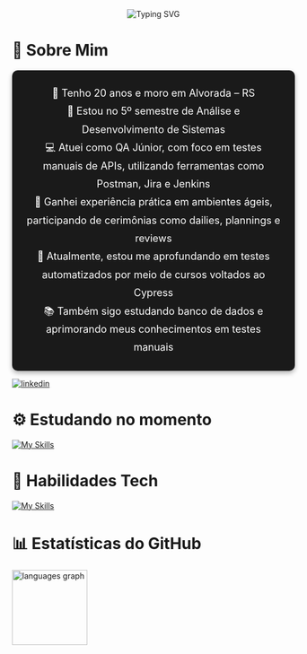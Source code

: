 <!-- CABEÇALHO ANIMADO -->
<div align="center" style="margin-bottom: 30px;">
  <img src="https://readme-typing-svg.demolab.com?font=Fira+Code&weight=500&duration=2500&pause=1000&color=4E42F7FF&background=FF000000&center=true&vCenter=true&width=500&lines=quality-analyst;Hello%2C+I'm+Willian+Rodrigues" alt="Typing SVG" />
</div>

# 🧪 Sobre Mim

<div style="background-color: #1a1a1a; border-radius: 10px; padding: 25px; color: #FFFFFF; text-align: center; margin: 0 auto; max-width: 800px; box-shadow: 0 4px 8px rgba(0, 0, 0, 0.3);">
 <ul style="list-style-type: none; font-size: 18px; line-height: 1.8; padding: 0; margin: 0;">
  <li>🌟 Tenho 20 anos e moro em Alvorada – RS</li>
  <li>📖 Estou no 5º semestre de Análise e Desenvolvimento de Sistemas</li>
  <li>💻 Atuei como QA Júnior, com foco em testes manuais de APIs, utilizando ferramentas como Postman, Jira e Jenkins</li>
  <li>🧪 Ganhei experiência prática em ambientes ágeis, participando de cerimônias como dailies, plannings e reviews</li>
  <li>🎯 Atualmente, estou me aprofundando em testes automatizados por meio de cursos voltados ao Cypress</li>
  <li>📚 Também sigo estudando banco de dados e aprimorando meus conhecimentos em testes manuais</li>
</ul>
</div>



[![linkedin](https://img.shields.io/badge/LinkedIn-0077B5?style=for-the-badge&logo=linkedin&logoColor=white)](https://www.linkedin.com/in/willian-renato-rodrigues-pereira-911b10200)


# ⚙️ Estudando no momento
[![My Skills](https://skillicons.dev/icons?i=cypress,python,java,react,postgresql&theme=light)](https://skillicons.dev)


# 🧠 Habilidades Tech
[![My Skills](https://skillicons.dev/icons?i=cypress,vscode,postman,react,html,css,js&theme=light)](https://skillicons.dev)


# 📊 Estatísticas do GitHub

 <img src="https://github-readme-stats.vercel.app/api/top-langs?username=WillianRRP&locale=pt-br&hide_title=false&layout=compact&card_width=320&langs_count=8&theme=gotham&hide_border=false&order=2" height="134" alt="languages graph" />
